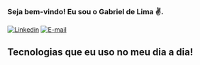 ### Seja bem-vindo! Eu sou o Gabriel de Lima ✌️.

[![Linkedin](https://img.shields.io/badge/LinkedIn-0077B5?style=for-the-badge&logo=linkedin&logoColor=white)](https://www.linkedin.com/in/gabrieldelimasantana/)
[![E-mail](https://img.shields.io/badge/Gmail-D14836?style=for-the-badge&logo=gmail&logoColor=white)](mailto:gabr.lima7@gmail.com)

## Tecnologias que eu uso no meu dia a dia!
<div style="display: inline_block"> <br/>
<img align="center" alt="html5" src="https://img.shields.io/badge/HTML5-E34F26?style=for-the-badge&logo=html5&logoColor=white%22/%3E
  <img align="center" alt="html5" src="https://img.shields.io/badge/CSS3-1572B6?style=for-the-badge&logo=css3&logoColor=white%22/%3E
<img align="center" alt="html5" src="https://img.shields.io/badge/JavaScript-323330?style=for-the-badge&logo=javascript&logoColor=F7DF1E%22/%3E
  <img align="center" alt="html5" src="https://img.shields.io/badge/TypeScript-007ACC?style=for-the-badge&logo=typescript&logoColor=white%22/%3E
<img align="center" alt="html5" src="https://img.shields.io/badge/Node.js-43853D?style=for-the-badge&logo=node.js&logoColor=white%22/%3E
<img align="center" alt="html5" src="https://img.shields.io/badge/React-20232A?style=for-the-badge&logo=react&logoColor=61DAFB%22/%3E
<img align="center" alt="html5" src="https://img.shields.io/badge/PostgreSQL-316192?style=for-the-badge&logo=postgresql&logoColor=white
<img align="center" alt="html5" src="https://img.shields.io/badge/Express.js-404D59?style=for-the-badge
</div>
<br/>
